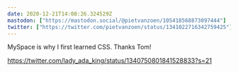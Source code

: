 ```yaml
---
date: 2020-12-21T14:08:26.324529Z
mastodon: ["https://mastodon.social/@pietvanzoen/105418568873097444"]
twitter: ["https://twitter.com/pietvanzoen/status/1341022716342759425"]
---
```

MySpace is why I first learned CSS. Thanks Tom!

https://twitter.com/lady_ada_king/status/1340750801841528833?s=21
